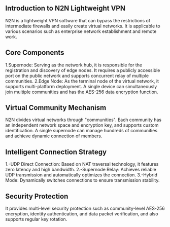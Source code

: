 ## Introduction to N2N Lightweight VPN
N2N is a lightweight VPN software that can bypass the restrictions of intermediate firewalls and easily create virtual networks. It is applicable to various scenarios such as enterprise network establishment and remote work.
## Core Components
1.Supernode: Serving as the network hub, it is responsible for the registration and discovery of edge nodes. It requires a publicly accessible port on the public network and supports concurrent relay of multiple communities.
2.Edge Node: As the terminal node of the virtual network, it supports multi-platform deployment. A single device can simultaneously join multiple communities and has the AES-256 data encryption function.
## Virtual Community Mechanism
N2N divides virtual networks through "communities". Each community has an independent network space and encryption key, and supports custom identification. A single supernode can manage hundreds of communities and achieve dynamic connection of members.
## Intelligent Connection Strategy
1.-UDP Direct Connection: Based on NAT traversal technology, it features zero latency and high bandwidth.
2.-Supernode Relay: Achieves reliable UDP transmission and automatically optimizes the connection.
3.-Hybrid Mode: Dynamically switches connections to ensure transmission stability.
## Security Protection
It provides multi-level security protection such as community-level AES-256 encryption, identity authentication, and data packet verification, and also supports regular key rotation.